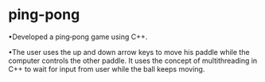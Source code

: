 # ping-pong
•Developed a ping‐pong game using C++.

•The user uses the up and down arrow keys to move his paddle while the computer controls the other paddle. It uses the concept of multithreading in C++ to
wait for input from user while the ball keeps moving.
